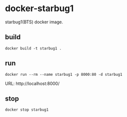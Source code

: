 # docker-starbug1

starbug1(BTS) docker image.

## build ##

```
docker build -t starbug1 .
```

## run ##

```
docker run --rm --name starbug1 -p 8000:80 -d starbug1
```

URL: http://localhost:8000/

## stop ##

```
docker stop starbug1
```
